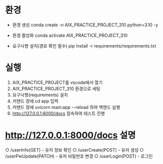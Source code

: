 # 환경
- 환경 생성
  conda create -n AIX_PRACTICE_PROJECT_310 python=3.10 -y

- 환경 활성화
  conda activate AIX_PRACTICE_PROJECT_310

- 요구사항 설치(경로 확인 필수)
  pip install -r requirements/requirements.txt



# 실행
1. AIX_PRACTICE_PROJECT를 vscode에서 열기
2. AIX_PRACTICE_PROJECT_310 환경으로 세팅
3. 요구사항(requirements) 설치
4. 커맨드 창에 cd app 입력
5. 커맨드 창에 uvicorn main:app --reload 하여 백엔드 실행
6. http://127.0.0.1:8000/docs 접속하여 테스트 진행



# http://127.0.0.1:8000/docs 설명
○ /userInfo(GET) - 유저 정보 확인
○ /userCreate(POST) - 유저 생성
○ /userPwUpdate(PATCH) - 유저 비밀번호 변경
○ /userLogin(POST) - 로그인
